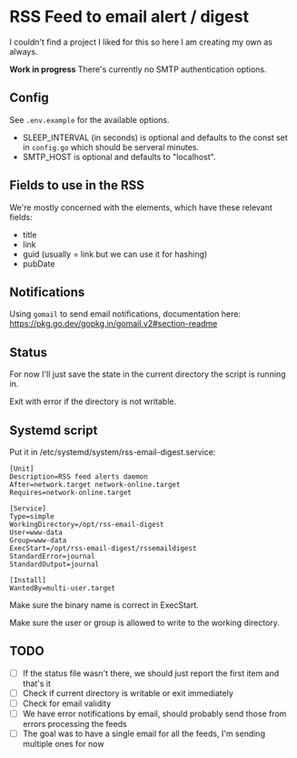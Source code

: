 # RSS Feed to email alert / digest
I couldn't find a project I liked for this so here I am creating my own as always.

**Work in progress** There's currently no SMTP authentication options.

## Config
See `.env.example` for the available options.

- SLEEP_INTERVAL (in seconds) is optional and defaults to the const set in `config.go` which should be serveral minutes.
- SMTP_HOST is optional and defaults to "localhost".

## Fields to use in the RSS
We're mostly concerned with the <item> elements, which have these relevant fields:
* title
* link
* guid (usually = link but we can use it for hashing)
* pubDate

## Notifications
Using `gomail` to send email notifications, documentation here: https://pkg.go.dev/gopkg.in/gomail.v2#section-readme

## Status
For now I'll just save the state in the current directory the script is running in.

Exit with error if the directory is not writable.

## Systemd script

Put it in /etc/systemd/system/rss-email-digest.service:
```
[Unit]
Description=RSS feed alerts daemon
After=network.target network-online.target
Requires=network-online.target

[Service]
Type=simple
WorkingDirectory=/opt/rss-email-digest
User=www-data
Group=www-data
ExecStart=/opt/rss-email-digest/rssemaildigest
StandardError=journal
StandardOutput=journal

[Install]
WantedBy=multi-user.target
```
Make sure the binary name is correct in ExecStart.

Make sure the user or group is allowed to write to the working directory.

## TODO
- [ ] If the status file wasn't there, we should just report the first item and that's it
- [ ] Check if current directory is writable or exit immediately
- [ ] Check for email validity
- [ ] We have error notifications by email, should probably send those from errors processing the feeds
- [ ] The goal was to have a single email for all the feeds, I'm sending multiple ones for now

